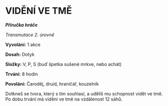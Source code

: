# VIDĚNÍ VE TMĚ

***Příručka hráče***

*Transmutace 2. úrovně*

**Vyvolání:** 1 akce

**Dosah:** Dotyk

**Složky:** V, P, S (buď špetka sušené mrkve, nebo achát)

**Trvání:** 8 hodin

**Povolání:** Čaroděj, druid, hraničář, kouzelník

Dotkneš se tvora, který s tím souhlasí, a udělíš mu schopnost vidět ve tmě. Po dobu trvání má vidění ve tmě na vzdálenost 12 sáhů.